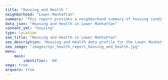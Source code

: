 ```yaml
---
title: "Housing and Health "
neighborhood: "Lower Manhattan"
summary: "This report provides a neighborhood summary of housing conditions and related health outcomes. It also describes population characteristics that can increase vulnerability to housing hazards."
data_json: "Housing and Health in Lower Manhattan"
content_yml: "housing"
type: location
seo_title: "Housing and Health in Lower Manhattan"
seo_description: "Housing and Health data profile for the Lower Manhattan neighborhood of NYC."
seo_image: "images/nyc_health_report_housing_and_health.jpg"
menu:
    main:
        identifier: '04'
vega: true
arquero: true
---
```

